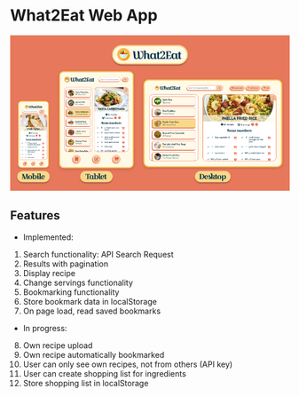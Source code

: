 # What2Eat Web App

![Screenshots of What2Eat Web App](./src/img/README.png)

## Features

- Implemented:

1. Search functionality: API Search Request
2. Results with pagination
3. Display recipe
4. Change servings functionality
5. Bookmarking functionality
6. Store bookmark data in localStorage
7. On page load, read saved bookmarks

- In progress:

8. Own recipe upload
9. Own recipe automatically bookmarked
10. User can only see own recipes, not from others (API key)
11. User can create shopping list for ingredients
12. Store shopping list in localStorage
